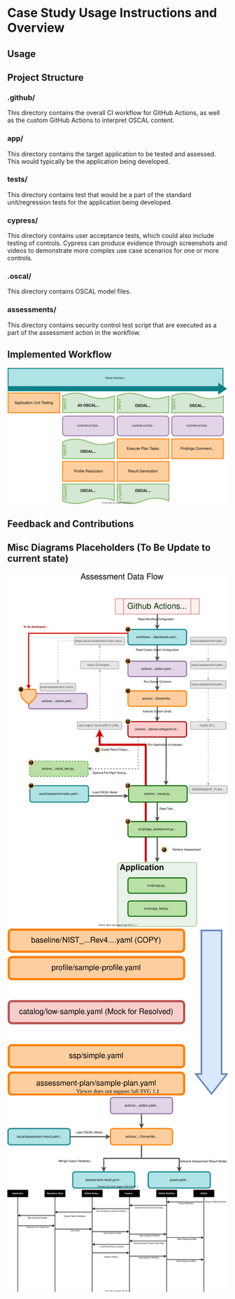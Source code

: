 # Case Study Usage Instructions and Overview

## Usage


## Project Structure

### .github/

This directory contains the overall CI workflow for GitHub Actions, as well as the custom GitHub Actions to interpret OSCAL content.

### app/

This directory contains the target application to be tested and assessed.  This would typically be the application being developed.

### tests/

This directory contains test that would be a part of the standard unit/regression tests for the application being developed.

### cypress/

This directory contains user acceptance tests, which could also include testing of controls.  Cypress can produce evidence through screenshots and videos to demonstrate more complex use case scenarios for one or more controls.

### .oscal/

This directory contains OSCAL model files.

### assessments/

This directory contains security control test script that are executed as a part of the assessment action in the workflow.

## Implemented Workflow

![General Concept](diagrams/Concept.drawio.svg)


## Feedback and Contributions



## Misc Diagrams Placeholders (To Be Update to current state)


![Data Flow](diagrams/Dataflow.drawio.svg)
![Documents](diagrams/Documents.drawio.svg)
![Result](diagrams/Result.drawio.svg)
![Sequence](diagrams/Sequence.drawio.svg)